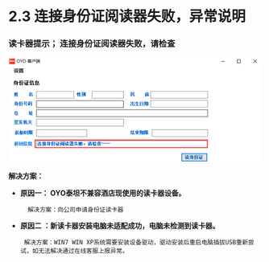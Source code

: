 # 2.3 连接身份证阅读器失败，异常说明



### 读卡器提示； 连接身份证阅读器失败，请检查

![](../../../.gitbook/assets/image%20%28340%29.png)

  **解决方案：**                                                  

* **原因一：  OYO泰坦不兼容酒店现使用的读卡器设备。**

        解决方案：向公司申请身份证读卡器

* **原因二 ：新读卡器安装电脑未适配成功，电脑未检测到读卡器。**

       解决方案：WIN7 WIN XP系统需要安装设备驱动，驱动安装后重启电脑插拔USB重新尝试，如无法解决通过在线客服上报异常。


